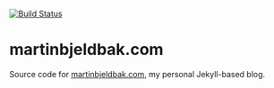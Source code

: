 [![Build Status](https://travis-ci.org/martinbjeldbak/martinbjeldbak.github.io.svg?branch=master)](https://travis-ci.org/martinbjeldbak/martinbjeldbak.github.io)

# martinbjeldbak.com
Source code for [martinbjeldbak.com](http://martinbjeldbak.com/), my personal Jekyll-based blog.
